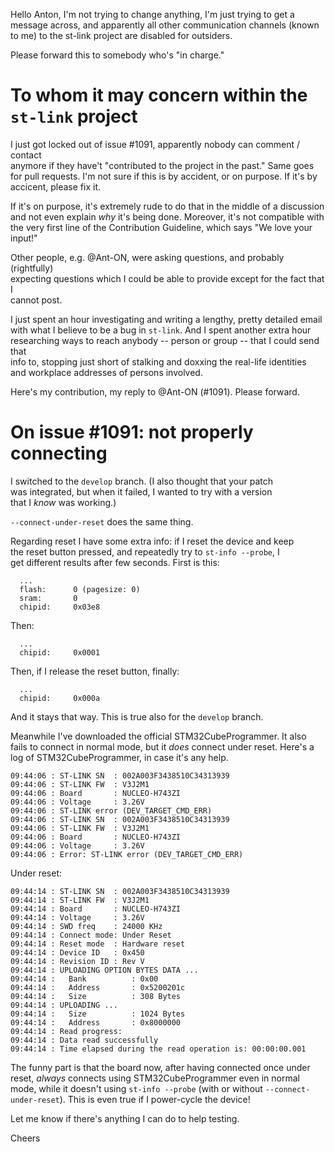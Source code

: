 Hello Anton, I'm not trying to change anything, I'm just trying to get a message
across, and apparently all other communication channels (known to me) to the 
st-link project are disabled for outsiders.
                                                                                                                                                            
Please forward this to somebody who's "in charge."                                                                                                                                                      


# To whom it may concern within the `st-link` project                                                                                                                                                                                            
                                                                                                                                                                                                        
I just got locked out of issue #1091, apparently nobody can comment / contact                                                                                                                           
anymore if they have't "contributed to the project in the past." Same goes
for pull requests. I'm not sure if this is by accident, or on purpose. If it's
by accicent, please fix it.                                                                                                                                                                                                 
                                                                                                                                                                                                        
If it's on purpose, it's extremely rude to do that in the middle of a discussion                                                                                                                        
and not even explain *why* it's being done. Moreover, it's not compatible with
the very first line of the Contribution Guideline, which says "We love your input!"
                                                                                                                                                                                                        
Other people, e.g. @Ant-ON, were asking questions, and probably (rightfully)                                                                                                                            
expecting questions which I could be able to provide except for the fact that I                                                                                                                         
cannot post.                                                                                                                                                                                            
                                                                                                                                                                                                        
I just spent an hour investigating and writing a lengthy, pretty detailed email                                                                                                                         
with what I believe to be a bug in `st-link`. And I spent another extra hour                                                                                                                            
researching ways to reach anybody -- person or group -- that I could send that                                                                                                                          
info to, stopping just short of stalking and doxxing the real-life identities                                                                                                                           
and workplace addresses of persons involved.                                                                                                                                                            
                                                                                                                                                                                                        
Here's my contribution, my reply to @Ant-ON (#1091). Please forward.                                                                                                                                    
                                                                                                                                                                                                        
# On issue #1091: not properly connecting                                                                                                                                                               
                                                                                                                                                                                                        
I switched to the `develop` branch. (I also thought that your patch                                                                                                                                     
was integrated, but when it failed, I wanted to try with a version                                                                                                                                      
that I *know* was working.)                                                                                                                                                                             
                                                                                                                                                                                                        
`--connect-under-reset` does the same thing.                                                                                                                                                            
                                                                                                                                                                                                        
Regarding reset I have some extra info: if I reset the device and keep                                                                                                                                  
the reset button pressed, and repeatedly try to `st-info --probe`, I                                                                                                                                    
get different results after few seconds. First is this: 
```
  ...
  flash:      0 (pagesize: 0)                                                                                               
  sram:       0                                                                                                             
  chipid:     0x03e8 
```

Then:
```
  ...
  chipid:     0x0001
```

Then, if I release the reset button, finally:
```
  ...
  chipid:     0x000a
```

And it stays that way. This is true also for the `develop` branch.

Meanwhile I've downloaded the official STM32CubeProgrammer. It also
fails to connect in normal mode, but it *does* connect under
reset. Here's a log of STM32CubeProgrammer, in case it's any help.

```
09:44:06 : ST-LINK SN  : 002A003F3438510C34313939
09:44:06 : ST-LINK FW  : V3J2M1
09:44:06 : Board       : NUCLEO-H743ZI
09:44:06 : Voltage     : 3.26V
09:44:06 : ST-LINK error (DEV_TARGET_CMD_ERR)
09:44:06 : ST-LINK SN  : 002A003F3438510C34313939
09:44:06 : ST-LINK FW  : V3J2M1
09:44:06 : Board       : NUCLEO-H743ZI
09:44:06 : Voltage     : 3.26V
09:44:06 : Error: ST-LINK error (DEV_TARGET_CMD_ERR)
```

Under reset:
```
09:44:14 : ST-LINK SN  : 002A003F3438510C34313939
09:44:14 : ST-LINK FW  : V3J2M1
09:44:14 : Board       : NUCLEO-H743ZI
09:44:14 : Voltage     : 3.26V
09:44:14 : SWD freq    : 24000 KHz
09:44:14 : Connect mode: Under Reset
09:44:14 : Reset mode  : Hardware reset
09:44:14 : Device ID   : 0x450
09:44:14 : Revision ID : Rev V
09:44:14 : UPLOADING OPTION BYTES DATA ...
09:44:14 :   Bank          : 0x00
09:44:14 :   Address       : 0x5200201c
09:44:14 :   Size          : 308 Bytes
09:44:14 : UPLOADING ...
09:44:14 :   Size          : 1024 Bytes
09:44:14 :   Address       : 0x8000000
09:44:14 : Read progress:
09:44:14 : Data read successfully
09:44:14 : Time elapsed during the read operation is: 00:00:00.001
```

The funny part is that the board now, after having connected once
under reset, *always* connects using STM32CubeProgrammer even in
normal mode, while it doesn't using `st-info --probe` (with or without
`--connect-under-reset`). This is even true if I power-cycle the
device!

Let me know if there's anything I can do to help testing.

Cheers
